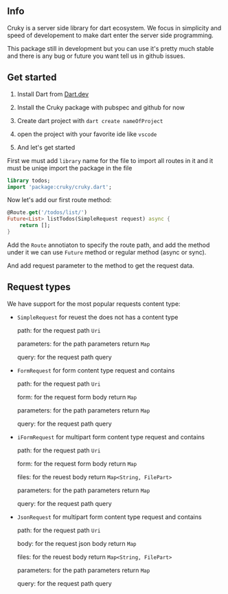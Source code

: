 ## Info

Cruky is a server side library for dart ecosystem. We focus in simplicity and speed of developement to make dart enter the server side programming.

This package still in development but you can use it's pretty much stable and there is any bug or future you want tell us in github issues.

## Get started

1. Install Dart from [Dart.dev](https://dart.dev/)

2. Install the Cruky package with pubspec and github for now

3. Create dart project with  `dart create nameOfProject`

4. open the project with your favorite ide like  `vscode`

5. And let's get started

First we must add `library` name for the file to import all routes in it and it must be uniqe import the package in the file

```dart
library todos;
import 'package:cruky/cruky.dart';
```

Now let's add our first route method:

```dart
@Route.get('/todos/list/')
Future<List> listTodos(SimpleRequest request) async {
    return [];
}
```

Add the `Route` annotiaton to specify the route path, and add the method under it we can use  `Future` method or regular method (async or sync).

And add request parameter to the method to get the request data.

## Request types

We have support for the most popular requests content type:

- `SimpleRequest` for reuest the does not has a content type
  
  path: for the request path `Uri`
  
  parameters: for the path parameters return `Map`
  
  query: for the request path query

- `FormRequest` for form content type request and contains 
  
  path: for the request path `Uri`
  
  form: for the request form body return `Map`
  
  parameters: for the path parameters return  `Map`
  
  query: for the request path query 

- `iFormRequest` for multipart form content type request and contains
  
  path: for the request path `Uri`
  
  form: for the request form body return `Map`
  
  files: for the reuest body return `Map<String, FilePart>`
  
  parameters: for the path parameters return `Map`
  
  query: for the request path query

- `JsonRequest` for multipart form content type request and contains
  
  path: for the request path `Uri`
  
  body: for the request json body return `Map`
  
  files: for the reuest body return `Map<String, FilePart>`
  
  parameters: for the path parameters return `Map`
  
  query: for the request path query